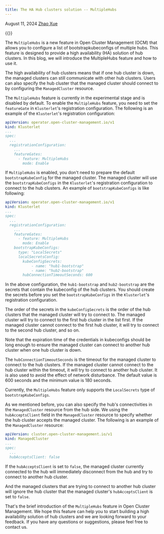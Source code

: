 ```yaml
---
title: The HA Hub clusters solution -- MultipleHubs
---
```


August 11, 2024 [Zhao Xue](https://github.com/xuezhaojun)

{{<toc>}}

The `MultipleHubs` is a new feature in Open Cluster Management (OCM) that allows you to configure a list of bootstrapkubeconfigs of multiple hubs. This feature is designed to provide a high availability (HA) solution of hub clusters. In this blog, we will introduce the MultipleHubs feature and how to use it.

The high availability of hub clusters means that if one hub cluster is down, the managed clusters can still communicate with other hub clusters. Users can also specify the hub cluster that the managed cluster should connect to by configuring the `ManagedCluster` resource.

The `MultipleHubs` feature is currently in the experimental stage and is disabled by default. To enable the `MultipleHubs` feature, you need to set the `featureGate` in `Klusterlet`'s registration configuration. The following is an example of the `Klusterlet`'s registration configuration:

```yaml
apiVersion: operator.open-cluster-management.io/v1
kind: Klusterlet
...
spec:
  ...
  registrationConfiguration:
    ...
    featureGates:
      - feature: MultipleHubs
        mode: Enable
```

If `MultipleHubs` is enabled, you don't need to prepare the default `bootstrapKubeConfig` for the managed cluster. The managed cluster will use the `bootstrapKubeConfigs` in the `Klusterlet`'s registration configuration to connect to the hub clusters. An example of `bootstrapKubeConfigs` is like following:

```yaml
apiVersion: operator.open-cluster-management.io/v1
kind: Klusterlet
...
spec:
  ...
  registrationConfiguration:
    ...
    featureGates:
      - feature: MultipleHubs
        mode: Enable
    bootstrapKubeConfigs:
      type: "LocalSecrets"
      localSecretsConfig:
        kubeConfigSecrets:
            - name: "hub1-bootstrap"
            - name: "hub2-bootstrap"
        hubConnectionTimeoutSeconds: 600
```

In the above configuration, the `hub1-bootstrap` and `hub2-bootstrap` are the secrets that contain the kubeconfig of the hub clusters. You should create the secrets before you set the `bootstrapKubeConfigs` in the `Klusterlet`'s registration configuration.

The order of the secrets in the `kubeConfigSecrets` is the order of the hub clusters that the managed cluster will try to connect to. The managed cluster will try to connect to the first hub cluster in the list first. If the managed cluster cannot connect to the first hub cluster, it will try to connect to the second hub cluster, and so on.

Note that the expiration time of the credentials in kubeconfigs should be long enough to ensure the managed cluster can connect to another hub cluster when one hub cluster is down.

The `hubConnectionTimeoutSeconds` is the timeout for the managed cluster to connect to the hub clusters. If the managed cluster cannot connect to the hub cluster within the timeout, it will try to connect to another hub cluster. It is also used to avoid the effect of network disturbance. The default value is 600 seconds and the minimum value is 180 seconds.

Currently, the `MultipleHubs` feature only supports the `LocalSecrets` type of `bootstrapKubeConfigs`.

As we mentioned before, you can also specify the hub's connectivities in the `ManagedCluster` resource from the hub side. We using the `hubAcceptsClient` field in the `ManagedCluster` resource to specify whether the hub cluster accepts the managed cluster. The following is an example of the `ManagedCluster` resource:

```yaml
apiVersion: cluster.open-cluster-management.io/v1
kind: ManagedCluster
...
spec:
  ...
  hubAcceptsClient: false
```

If the `hubAcceptsClient` is set to `false`, the managed cluster currently connected to the hub will immediately disconnect from the hub and try to connect to another hub cluster.

And the managed clusters that are trying to connect to another hub cluster will ignore the hub cluster that the managed cluster's `hubAcceptsClient` is set to `false`.

That's the brief introduction of the `MultipleHubs` feature in Open Cluster Management. We hope this feature can help you to start building a high availability solution of hub clusters and we are looking forward to your feedback. If you have any questions or suggestions, please feel free to contact us.